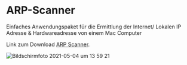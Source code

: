 # ARP-Scanner

Einfaches Anwendungspaket für die Ermittlung der Internet/ Lokalen IP Adresse  & Hardwareadresse von einem Mac Computer

Link zum Download <a href="https://raw.githubusercontent.com/UnixCro/ARP-Scanner/main/ARP%20Scanner.zip">ARP Scanner</a>.

![Bildschirmfoto 2021-05-04 um 13 59 21](https://user-images.githubusercontent.com/70098046/117000329-34e56500-ace1-11eb-8a85-ec586b84d1e1.jpg)

